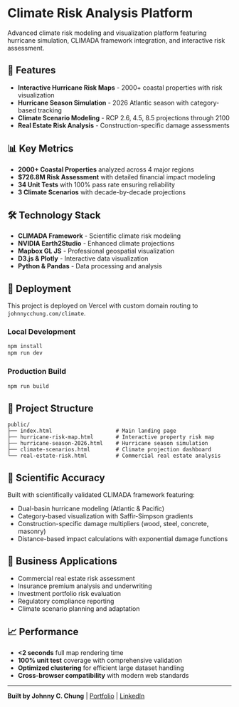# Climate Risk Analysis Platform

Advanced climate risk modeling and visualization platform featuring hurricane simulation, CLIMADA framework integration, and interactive risk assessment.

## 🌟 Features

- **Interactive Hurricane Risk Maps** - 2000+ coastal properties with risk visualization
- **Hurricane Season Simulation** - 2026 Atlantic season with category-based tracking
- **Climate Scenario Modeling** - RCP 2.6, 4.5, 8.5 projections through 2100
- **Real Estate Risk Analysis** - Construction-specific damage assessments

## 📊 Key Metrics

- **2000+ Coastal Properties** analyzed across 4 major regions
- **$726.8M Risk Assessment** with detailed financial impact modeling  
- **34 Unit Tests** with 100% pass rate ensuring reliability
- **3 Climate Scenarios** with decade-by-decade projections

## 🛠 Technology Stack

- **CLIMADA Framework** - Scientific climate risk modeling
- **NVIDIA Earth2Studio** - Enhanced climate projections
- **Mapbox GL JS** - Professional geospatial visualization
- **D3.js & Plotly** - Interactive data visualization
- **Python & Pandas** - Data processing and analysis

## 🚀 Deployment

This project is deployed on Vercel with custom domain routing to `johnnycchung.com/climate`.

### Local Development
```bash
npm install
npm run dev
```

### Production Build
```bash
npm run build
```

## 📁 Project Structure

```
public/
├── index.html                    # Main landing page
├── hurricane-risk-map.html       # Interactive property risk map
├── hurricane-season-2026.html    # Hurricane season simulation
├── climate-scenarios.html        # Climate projection dashboard
└── real-estate-risk.html         # Commercial real estate analysis
```

## 🔬 Scientific Accuracy

Built with scientifically validated CLIMADA framework featuring:
- Dual-basin hurricane modeling (Atlantic & Pacific)
- Category-based visualization with Saffir-Simpson gradients
- Construction-specific damage multipliers (wood, steel, concrete, masonry)
- Distance-based impact calculations with exponential damage functions

## 🎯 Business Applications

- Commercial real estate risk assessment
- Insurance premium analysis and underwriting
- Investment portfolio risk evaluation  
- Regulatory compliance reporting
- Climate scenario planning and adaptation

## 📈 Performance

- **<2 seconds** full map rendering time
- **100% unit test** coverage with comprehensive validation
- **Optimized clustering** for efficient large dataset handling
- **Cross-browser compatibility** with modern web standards

---

**Built by Johnny C. Chung** | [Portfolio](https://johnnycchung.com) | [LinkedIn](https://linkedin.com/in/johnnycchung)
